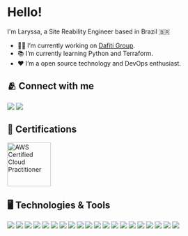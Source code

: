 # Hello!

I'm Laryssa, a Site Reability Engineer based in Brazil 🇧🇷

- 🏃‍♀️ I’m currently working on [Dafiti Group](dafiti.com.br).
- 📚 I’m currently learning Python and Terraform.
- ❤️ I’m a open source technology and DevOps enthusiast.

## 🫂 Connect with me
<a href="https://www.linkedin.com/in/laryssasaraujo/"><img src="https://img.shields.io/badge/-LinkedIn-0077B5?style=flat&logo=Linkedin&logoColor=white"/></a>
<a href="mailto:laryssasaraujo@outlook.com"><img src="https://img.shields.io/badge/-Email-0078D4?style=flat&logo=microsoft-outlook&logoColor=white"/></a>

## 🏅 Certifications
  <img src="https://images.credly.com/size/680x680/images/00634f82-b07f-4bbd-a6bb-53de397fc3a6/image.png" alt="AWS Certified Cloud Practitioner" width="100" height="100">


## 🖥️ Technologies & Tools
![](https://img.shields.io/badge/Cloud-Amazon%20Web%20Services-informational?style=flat&logo=amazon-aws&logoColor=white&color=232F3E)
![](https://img.shields.io/badge/Container-Docker-informational?style=flat&logo=docker&logoColor=white&color=2496ED)
![](https://img.shields.io/badge/Infrastructure-Terraform-informational?style=flat&logo=terraform&logoColor=white&color=623CE4)
![](https://img.shields.io/badge/Container%20Orchestration-Kubernetes-informational?style=flat&logo=kubernetes&logoColor=white&color=326CE5)
![](https://img.shields.io/badge/Configuration%20Management-Puppet-informational?style=flat&logo=puppet&logoColor=white&color=FFAE1A)
![](https://img.shields.io/badge/Workflow%20Automation-Argo-informational?style=flat&logo=argo-workflows&logoColor=white&color=2C3E50)
![](https://img.shields.io/badge/Continuous%20Integration-Jenkins-informational?style=flat&logo=jenkins&logoColor=white&color=D24939)
![](https://img.shields.io/badge/Job%20Scheduling-Rundeck-informational?style=flat&logo=rundeck&logoColor=white&color=474747)
![](https://img.shields.io/badge/Project%20Management-Jira-informational?style=flat&logo=jira&logoColor=white&color=0052CC)
![](https://img.shields.io/badge/Documentation-Confluence-informational?style=flat&logo=confluence&logoColor=white&color=172B4D)
![](https://img.shields.io/badge/Log%20Management-Graylog-informational?style=flat&logo=graylog&logoColor=white&color=FF9800)
![](https://img.shields.io/badge/Application%20Performance%20Monitoring-Instana-informational?style=flat&logo=instana&logoColor=white&color=32B0AE)
![](https://img.shields.io/badge/Monitoring-Zabbix-informational?style=flat&logo=zabbix&logoColor=white&color=DC382D)
![](https://img.shields.io/badge/Data%20Visualization-Grafana-informational?style=flat&logo=grafana&logoColor=white&color=F46800)
![](https://img.shields.io/badge/Caching-Memcached-informational?style=flat&logo=memcached&logoColor=white&color=000000)
![](https://img.shields.io/badge/Operating%20System-Linux-informational?style=flat&logo=linux&logoColor=white&color=FCC624)
![](https://img.shields.io/badge/Application%20Performance%20Monitoring-Datadog-informational?style=flat&logo=datadog&logoColor=white&color=632CA6)
![](https://img.shields.io/badge/Application%20Performance%20Monitoring-New%20Relic-informational?style=flat&logo=new-relic&logoColor=white&color=008C)
![](https://img.shields.io/badge/ELK-Open%20Source-informational?style=flat&logo=elastic-stack&logoColor=white&color=008C)
![](https://img.shields.io/badge/Editor-Vim-informational?style=flat&logo=vim&logoColor=white&color=019733)

